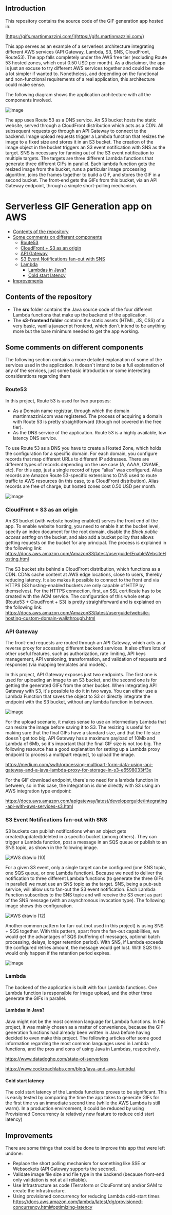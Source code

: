 ## Introduction

This repository contains the source code of the GIF generation app hosted in:

[https://gifs.martinmazzini.com/](https://gifs.martinmazzini.com/)

This app serves as an example of a serverless architecture integrating different AWS services (API Gateway, Lambda, S3, SNS, CloudFront, Route53). 
The app falls completely under the AWS free tier (excluding Route 53 hosted zones, which cost 0.50 USD per month). As a disclaimer, the app is just an excuse to try different AWS services together and could be made a lot simpler if wanted to. Nonetheless, and depending on the functional and non-functional requirements of a real application, this architecture could make sense.  


The following diagram shows the application architecture with all the components involved. 

![image](https://user-images.githubusercontent.com/25701657/185026361-dbb11641-2919-43a7-b433-7d3d3530279d.png)


The app uses Route 53 as a DNS service. An S3 bucket hosts the static website, served through a CloudFront distribution which acts as a CDN. All subsequent requests go through an API Gateway to connect to the backend. Image upload requests trigger a Lambda function that resizes the image to a fixed size and stores it in an S3 bucket. The creation of the image object in the bucket triggers an S3 event notification with SNS as the target. SNS is necessary for fanning out of the S3 event notification to multiple targets. The targets are three different Lambda functions that generate three different GIFs in parallel. Each lambda function gets the resized image from the bucket, runs a particular image processing algorithm, joins the frames together to build a GIF, and stores the GIF in a second bucket. The front-end gets the GIFs from this bucket, via an API Gateway endpoint, through a simple short-polling mechanism.


# Serverless GIF Generation app on AWS

- [Contents of the repository](#contents-of-the-repository)
- [Some comments on different components](#some-comments-on-different-components)
  - [Route53](#route53)
  - [CloudFront + S3 as an origin](#cloudfront--s3-as-an-origin)
  - [API Gateway](#api-gateway)
  - [S3 Event Notifications fan-out with SNS](#s3-event-notifications-fan-out-with-sns)
  - [Lambda](#lambda)
    - [Lambdas in Java?](#lambdas-in-java)
    - [Cold start latency](#cold-start-latency)
- [Improvements](#improvements)

## Contents of the repository

 - The **src** folder contains the Java source code of the four different Lambda functions that make up the backend of the application.
 - The **s3-frontend folder** contains the static assets (HTML, JS, CSS) of a very basic, vanilla javascript frontend, which don´t intend to be anything more but the bare minimum needed to get the app working.





## Some comments on different components
The following section contains a more detailed explanation of some of the services used in the application. It doesn´t intend to be a full explanation of any of the services, just some basic introduction or some interesting considerations regarding them

### Route53 

In this project, Route 53 is used for two purposes:

- As a Domain name registrar, through which the domain martinmazzini.com was registered. The process of acquiring a domain with Route 53 is pretty straightforward (though not covered in the free tier). 
- As the DNS service of the application. Route 53 is a highly available, low latency DNS service. 

To use Route 53 as a DNS you have to create a Hosted Zone, which holds the configuration for a specific domain. For each domain, you configure records that map different URLs to different IP addresses. There are different types of records depending on the use case (A, AAAA, CNAME, etc). For this app, just a single record of type “alias” was configured. Alias records are Amazon Route 53-specific extensions to DNS used to route traffic to AWS resources (in this case, to a CloudFront distribution). Alias records are free of charge, but hosted zones cost 0.50 USD per month.

![image](https://user-images.githubusercontent.com/25701657/185034343-b3c7136e-25e6-4c91-9823-a079fb7b1d38.png)


### CloudFront + S3 as an origin

An S3 bucket (with website hosting enabled) serves the front end of the app. To enable website hosting, you need to enable it at the bucket level, specify an index document for the root domain, disable the *Block public access setting* on the bucket, and also add a bucket policy that allows getting requests on the bucket for any principal. The process is explained in the following link:
https://docs.aws.amazon.com/AmazonS3/latest/userguide/EnableWebsiteHosting.html

The S3 bucket sits behind a CloudFront distribution, which functions as a CDN. CDNs cache content at AWS edge locations, close to users, thereby reducing latency. It also makes it possible to connect to the front end via HTTPS  (S3 hosting-enabled buckets are only capable of HTTP by themselves). For the HTTPS connection, first, an SSL certificate has to be created with the ACM service. The configuration of this whole setup (Route53 + CloudFront + S3) is pretty straightforward and is explained on the following link:
https://docs.aws.amazon.com/AmazonS3/latest/userguide/website-hosting-custom-domain-walkthrough.html

### API Gateway

The front-end requests are routed through an API Gateway, which acts as a reverse proxy for accessing different backend services. It also offers lots of other useful features, such as authorization, rate limiting, API keys management, API versioning, transformation, and validation of requests and responses (via mapping templates and models).

In this project, API Gateway exposes just two endpoints. The first one is used for uploading an image to an S3 bucket, and the second one is for getting the generated GIFs from the other bucket. When integrating API Gateway with S3, it´s possible to do it in two ways. You can either use a Lambda Function that saves the object to S3 or directly integrate the endpoint with the S3 bucket, without any lambda function in between.

![image](https://user-images.githubusercontent.com/25701657/185026401-dc8db11f-afc0-49b7-857d-9d34a70fd157.png)


For the upload scenario, it makes sense to use an intermediary Lambda that can resize the image before saving it to S3. The resizing is useful for making sure that the final GIFs have a standard size, and that the file size doesn´t get too big. API Gateway has a maximum payload of 10Mb and Lambda of 6Mb, so it´s important that the final GIF size is not too big. The following resource has a good explanation for setting up a Lambda proxy endpoint to process a multipart request, to upload the image.

https://medium.com/swlh/processing-multipart-form-data-using-api-gateway-and-a-java-lambda-proxy-for-storage-in-s3-e6598033ff3e

For the GIF download endpoint, there´s no need for a lambda function in between, so in this case, the integration is done directly with S3 using an AWS integration type endpoint:

https://docs.aws.amazon.com/apigateway/latest/developerguide/integrating-api-with-aws-services-s3.html

### S3 Event Notifications fan-out with SNS
S3 buckets can publish notifications when an object gets created/updated/deleted in a specific bucket (among others). They can trigger a Lambda function, post a message in an SQS queue or publish to an SNS topic, as shown in the following image.

![AWS drawio (10)](https://user-images.githubusercontent.com/25701657/185527026-cf0bdf56-f69a-4444-abbb-15e86274d5d9.png)



For a given S3 event, only a single target can be configured (one SNS topic, one SQS queue, or one Lambda function). Because we need to deliver the notification to three different Lambda functions (to generate the three GIFs in parallel) we must use an SNS topic as the target. SNS, being a pub-sub service, will allow us to fan-out the S3 event notification. Each Lambda Function subscribes to the SNS topic and will receive the S3 event as part of the SNS message (with an asynchronous invocation type). The following image shows this configuration.

![AWS drawio (12)](https://user-images.githubusercontent.com/25701657/185527125-8ad71f76-1310-4d2b-b4ed-f1e9a4dc9f79.png)

Another common pattern for fan-out (not used in this project) is using SNS + SQS together. With this pattern, apart from the fan-out capabilities, we would get the advantages of SQS (buffering of messages, optional batch processing, delays, longer retention period). With SNS, if Lambda exceeds the configured retries amount, the message would get lost. With SQS this would only happen if the retention period expires.

![image](https://user-images.githubusercontent.com/25701657/185026592-419dc3d0-712f-4586-9685-4d864ce2b9c4.png)


### Lambda

The backend of the application is built with four Lambda functions. One Lambda function is responsible for image upload, and the other three generate the GIFs in parallel.

#### Lambdas in Java?
Java might not be the most common language for Lambda functions. In this project, it was mainly chosen as a matter of convenience, because the GIF generation functions had already been written in Java before having decided to even make this project.
The following articles offer some good information regarding the most common languages used in Lambda functions, and the pros and cons of using Java in Lambdas, respectively.

https://www.datadoghq.com/state-of-serverless 

https://www.cockroachlabs.com/blog/java-and-aws-lambda/

#### Cold start latency
The cold start latency of the Lambda functions proves to be significant. This is easily tested by comparing the time the app takes to generate GIFs for the first time vs an immediate second time (while the AWS Lambda is still warm). In a production environment, it could be reduced by using Provisioned Concurrency (a relatively new feature to reduce cold start latency)


## Improvements 
There are some things that could be done to improve this app that were left undone:

 - Replace the short polling mechanism for something like SSE or Websockets (API Gateway supports the second).
 - Validate image file size and file type in the backend (because front-end only validation is not at all reliable).
 - Use Infrastructure as code (Terraform or ClouFormtion) and/or SAM to create the infrastructure.
 - Using provisioned concurrency for reducing Lambda cold-start times
 https://docs.aws.amazon.com/lambda/latest/dg/provisioned-concurrency.html#optimizing-latency
 
